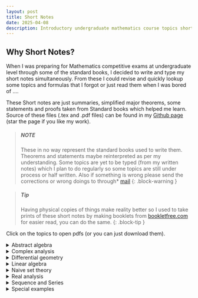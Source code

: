 ```yaml
---
layout: post
title: Short Notes
date: 2025-04-08
description: Introductory undergraduate mathematics course topics short notes summarized or complied from well known books for the topics.
---
```

## Why Short Notes?
When I was preparing for Mathematics competitive exams at undergraduate level through some of the standard books, I decided to write and type my short notes simultaneously. From these I could revise and quickly lookup some topics and formulas that I forgot or just read them when I was bored of ....

These Short notes are just summaries, simplified major theorems, some statements and proofs taken from Standard books which helped me learn. Source of these files (.tex and .pdf files) can be found in my [Github page](https://github.com/Yn37git/Short_Notes) (star the page if you like my work).

> ##### NOTE
> These in no way represent the standard books used to write them. Theorems and statements maybe reinterpreted as per my understanding. Some topics are yet to be typed (from my written notes) which I plan to do regularly so some topics are still under process or half written. Also if something is wrong please send the corrections or wrong doings to through* [mail](mailto:yashasn37@gmail.com) 
{: .block-warning }

> ##### Tip
> Having physical copies of things make reality better so I used to take prints of these short notes by making booklets from [bookletfree.com](https://bookletfree.com) for easier read, you can do the same. 
{: .block-tip }

Click on the topics to open pdfs (or you can just download them).

<details>
<summary>Abstract algebra</summary>

<details>
<summary>Group theory</summary>


<object
	data="https://yn37git.github.io/assets/Short_Notes/Abstract_algebra/Group Theory/Group_theory_shortnotes.pdf"
	type="application/pdf"
	width="100%"
	height="650px"
	title="Short Notes"
>
	<iframe 
      src="https://yn37git.github.io/assets/Short_Notes/Abstract_algebra/Group Theory/Group_theory_shortnotes.pdf" 
      onload='this.style.height=this.contentWindow.document.body.scrollHeight+"px";' 
      style="height:650px;width:100%;border:none;overflow:hidden;"
    >
		<p>
			Your browser does not support PDFs.
			<a href="https://yn37git.github.io/assets/Short_Notes/Abstract_algebra/Group Theory/Group_theory_shortnotes.pdf">Download the PDF</a>
		</p>
	</iframe>
</object>
</details>

<details>
<summary>Ring theory</summary>

<object
	data="https://yn37git.github.io/assets/Short_Notes/Abstract_algebra/Ring Theory/Ring_theory_shortnotes.pdf"
	type="application/pdf"
	width="100%"
	height="650px"
	title="Short Notes"
>
	<iframe 
      src="https://yn37git.github.io/assets/Short_Notes/Abstract_algebra/Ring Theory/Ring_theory_shortnotes.pdf" 
      onload='this.style.height=this.contentWindow.document.body.scrollHeight+"px";' 
      style="height:650px;width:100%;border:none;overflow:hidden;"
    >
		<p>
			Your browser does not support PDFs.
			<a href="https://yn37git.github.io/assets/Short_Notes/Abstract_algebra/Ring Theory/Ring_theory_shortnotes.pdf">Download the PDF</a>
		</p>
	</iframe>
</object>
</details>

<details>
<summary>Field and Galios theory</summary>

<object
	data="https://yn37git.github.io/assets/Short_Notes/Abstract_algebra/Field & galios Theory/Field_Galios_Theory_shortnotes.pdf"
	type="application/pdf"
	width="100%"
	height="650px"
	title="Short Notes"
>
	<iframe 
      src="https://yn37git.github.io/assets/Short_Notes/Abstract_algebra/Field & galios Theory/Field_Galios_Theory_shortnotes.pdf" 
      onload='this.style.height=this.contentWindow.document.body.scrollHeight+"px";' 
      style="height:650px;width:100%;border:none;overflow:hidden;"
    >
		<p>
			Your browser does not support PDFs.
			<a href="https://yn37git.github.io/assets/Short_Notes/Abstract_algebra/Field & galios Theory/Field_Galios_Theory_shortnotes.pdf">Download the PDF</a>
		</p>
	</iframe>
</object>
</details>
</details>

<details>
<summary> Complex analysis</summary>

<object
	data="https://yn37git.github.io/assets/Short_Notes/Complex Analysis/Complex_Analysis_short_notes.pdf"
	type="application/pdf"
	width="100%"
	height="650px"
	title="Short Notes"
>
	<iframe 
      src="https://yn37git.github.io/assets/Short_Notes/Complex Analysis/Complex_Analysis_short_notes.pdf" 
      onload='this.style.height=this.contentWindow.document.body.scrollHeight+"px";' 
      style="height:650px;width:100%;border:none;overflow:hidden;"
    >
		<p>
			Your browser does not support PDFs.
			<a href="https://yn37git.github.io/assets/Short_Notes/Complex Analysis/Complex_Analysis_short_notes.pdf">Download the PDF</a>
		</p>
	</iframe>
</object>
</details>

<details>
<summary> Differential geometry</summary>

<object
	data="https://yn37git.github.io/assets/Short_Notes/Diffrential_geometry/Diffrential _geometry_shortnotes.pdf"
	type="application/pdf"
	width="100%"
	height="650px"
	title="Short Notes"
>
	<iframe 
      src="https://yn37git.github.io/assets/Short_Notes/Diffrential_geometry/Diffrential _geometry_shortnotes.pdf" 
      onload='this.style.height=this.contentWindow.document.body.scrollHeight+"px";' 
      style="height:650px;width:100%;border:none;overflow:hidden;"
    >
		<p>
			Your browser does not support PDFs.
			<a href="https://yn37git.github.io/assets/Short_Notes/Diffrential_geometry/Diffrential _geometry_shortnotes.pdf">Download the PDF</a>
		</p>
	</iframe>
</object>
</details>

<details>
<summary> Linear algebra</summary>

<details>
<summary> linear alg</summary>

<object
	data="https://yn37git.github.io/assets/Short_Notes/Linear_Algebra/linear_algebra/Linear_algebra_shortnotes.pdf"
	type="application/pdf"
	width="100%"
	height="650px"
	title="Short Notes"
>
	<iframe 
      src="https://yn37git.github.io/assets/Short_Notes/Linear_Algebra/linear_algebra/Linear_algebra_shortnotes.pdf" 
      onload='this.style.height=this.contentWindow.document.body.scrollHeight+"px";' 
      style="height:650px;width:100%;border:none;overflow:hidden;"
    >
		<p>
			Your browser does not support PDFs.
			<a href="https://yn37git.github.io/assets/Short_Notes/Linear_Algebra/linear_algebra/Linear_algebra_shortnotes.pdf">Download the PDF</a>
		</p>
	</iframe>
</object>
</details>

<details>
<summary> Matrix properties </summary>

<object
	data="https://yn37git.github.io/assets/Short_Notes/Linear_Algebra/matrix_properties/matrix_properties_shortnotes.pdf"
	type="application/pdf"
	width="100%"
	height="650px"
	title="Short Notes"
>
	<iframe 
      src="https://yn37git.github.io/assets/Short_Notes/Linear_Algebra/matrix_properties/matrix_properties_shortnotes.pdf" 
      onload='this.style.height=this.contentWindow.document.body.scrollHeight+"px";' 
      style="height:650px;width:100%;border:none;overflow:hidden;"
    >
		<p>
			Your browser does not support PDFs.
			<a href="https://yn37git.github.io/assets/Short_Notes/Linear_Algebra/matrix_properties/matrix_properties_shortnotes.pdf">Download the PDF</a>
		</p>
	</iframe>
</object>
</details>

<details>
<summary> Numerical Linear algebra </summary>

<object
	data="https://yn37git.github.io/assets/Short_Notes/Numerical_analysis/Numerical_linear_algebra.pdf"
	type="application/pdf"
	width="100%"
	height="650px"
	title="Short Notes"
>
	<iframe 
      src="https://yn37git.github.io/assets/Short_Notes/Numerical_analysis/Numerical_linear_algebra.pdf" 
      onload='this.style.height=this.contentWindow.document.body.scrollHeight+"px";' 
      style="height:650px;width:100%;border:none;overflow:hidden;"
    >
		<p>
			Your browser does not support PDFs.
			<a href="https://yn37git.github.io/assets/Short_Notes/Numerical_analysis/Numerical_linear_algebra.pdf">Download the PDF</a>
		</p>
	</iframe>
</object>
</details>
</details>

<details>
<summary> Naive set theory</summary>

<object
	data="https://yn37git.github.io/assets/Short_Notes/Naive_set_theory/Naive_set_Theory_shortnotes.pdf"
	type="application/pdf"
	width="100%"
	height="650px"
	title="Short Notes"
>
	<iframe 
      src="https://yn37git.github.io/assets/Short_Notes/Naive_set_theory/Naive_set_Theory_shortnotes.pdf" 
      onload='this.style.height=this.contentWindow.document.body.scrollHeight+"px";' 
      style="height:650px;width:100%;border:none;overflow:hidden;"
    >
		<p>
			Your browser does not support PDFs.
			<a href="https://yn37git.github.io/assets/Short_Notes/Naive_set_theory/Naive_set_Theory_shortnotes.pdf">Download the PDF</a>
		</p>
	</iframe>
</object>
</details>

<details>
<summary> Real analysis</summary>

<object
	data="https://yn37git.github.io/assets/Short_Notes/Real_analysis/Real_analysis_shortnotes.pdf"
	type="application/pdf"
	width="100%"
	height="650px"
	title="Short Notes"
>
	<iframe 
      src="https://yn37git.github.io/assets/Short_Notes/Real_analysis/Real_analysis_shortnotes.pdf" 
      onload='this.style.height=this.contentWindow.document.body.scrollHeight+"px";' 
      style="height:650px;width:100%;border:none;overflow:hidden;"
    >
		<p>
			Your browser does not support PDFs.
			<a href="https://yn37git.github.io/assets/Short_Notes/Real_analysis/Real_analysis_shortnotes.pdf">Download the PDF</a>
		</p>
	</iframe>
</object>
</details>

<details>
<summary> Sequence and Series</summary>

<object
	data="https://yn37git.github.io/assets/Short_Notes/Sequence_Series/Sequenece_Series_shortnotes.pdf"
	type="application/pdf"
	width="100%"
	height="650px"
	title="Short Notes"
>
	<iframe 
      src="https://yn37git.github.io/assets/Short_Notes/Sequence_Series/Sequenece_Series_shortnotes.pdf" 
      onload='this.style.height=this.contentWindow.document.body.scrollHeight+"px";' 
      style="height:650px;width:100%;border:none;overflow:hidden;"
    >
		<p>
			Your browser does not support PDFs.
			<a href="https://yn37git.github.io/assets/Short_Notes/Sequence_Series/Sequenece_Series_shortnotes.pdf">Download the PDF</a>
		</p>
	</iframe>
</object>
</details>

<details>
<summary> Special examples</summary>

<object
	data="https://yn37git.github.io/assets/Short_Notes/Special_examples/Special_examples.pdf"
	type="application/pdf"
	width="100%"
	height="650px"
	title="Short Notes"
>
	<iframe 
      src="https://yn37git.github.io/assets/Short_Notes/Special_examples/Special_examples.pdf" 
      onload='this.style.height=this.contentWindow.document.body.scrollHeight+"px";' 
      style="height:650px;width:100%;border:none;overflow:hidden;"
    >
		<p>
			Your browser does not support PDFs.
			<a href="https://yn37git.github.io/assets/Short_Notes/Special_examples/Special_examples.pdf">Download the PDF</a>
		</p>
	</iframe>
</object>
</details>
